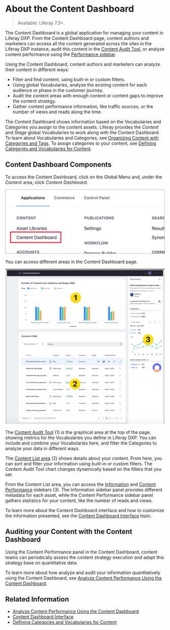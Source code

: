 # About the Content Dashboard

> Available: Liferay 7.3+.

The Content Dashboard is a global application for managing your content in Liferay DXP. From the Content Dashboard page, content authors and marketers can access all the content generated across the sites in the Liferay DXP instance, audit this content in the [Content Audit Tool](./content-dashboard-interface.md#the-content-audit-tool), or analyze content performance using the [Performance sidebar](./content-dashboard-interface.md#the-content-performance-sidebar).

Using the Content Dashboard, content authors and marketers can analyze their content in different ways:

- Filter and find content, using built-in or custom filters.
- Using global Vocabularies, analyze the existing content for each audience or phase in the customer journey.
- Audit the content areas with enough content or content gaps to improve the content strategy.
- Gather content performance information, like traffic sources, or the number of views and reads along the time. 

The Content Dashboard shows information based on the Vocabularies and Categories you assign to the content assets. Liferay provides the *Content* and *Stage* global Vocabularies to work along with the Content Dashboard. To learn about Vocabularies and Categories, see [Organizing Content with Categories and Tags](../tags-and-categories/user-guide/organizing-content-with-categories-and-tags.md). To assign categories to your content, see [Defining Categories and Vocabularies for Content](../tags-and-categories/user-guide/defining-categories-and-vocabularies-for-content.md).

## Content Dashboard Components

To access the Content Dashboard, click on the Global Menu and, under the *Content* area, click *Content Dashboard*. 

![Open the Content Dashboard from the Global Menu](./about-the-content-dashboard/images/02.png)

You can access different areas in the Content Dashboard page.

![Components of the Content Dashboard Interface](./about-the-content-dashboard/images/01.png)

The [Content Audit Tool](./content-dashboard-interface.md#the-content-audit-tool) (1) is the graphical area at the top of the page, showing metrics for the Vocabularies you define in Liferay DXP. You can include and combine your Vocabularies here, and filter the Categories to analyze your data in different ways.

The [Content List area](./content-dashboard-interface.md#the-content-list-area) (2) shows details about your content. From here, you can sort and filter your information using built-in or custom filters. The Content Audit Tool chart changes dynamically based on the filters that you set.

From the Content List area, you can access the [Information](./content-dashboard-interface.md#the-information-sidebar) and [Content Performance](content-dashboard-interface.md#the-performance-sidebar) sidebars (3). The Information sidebar panel provides different metadata for each asset, while the Content Performance sidebar panel gathers statistics for your content, like the number of reads and views.

To learn more about the Content Dashboard interface and how to customize the information presented, see the [Content Dashboard Interface](./content-dashboard-interface.md) topic.

## Auditing your Content with the Content Dashboard

Using the Content Performance panel in the Content Dashboard, content teams can periodically assess the content strategy execution and adapt this strategy base on quantitative data.

To learn more about how analyze and audit your information quantitatively using the Content Dashboard, see [Analyze Content Performance Using the Content Dashboard](./analyze-content-performance-using-content-dashboard.md).

## Related Information

- [Analyze Content Performance Using the Content Dashboard](./analyze-content-performance-using-content-dashboard.md)
- [Content Dashboard Interface](./content-dashboard-interface.md)
- [Defining Categories and Vocabularies for Content](../tags-and-categories/user-guide/defining-categories-and-vocabularies-for-content.md)